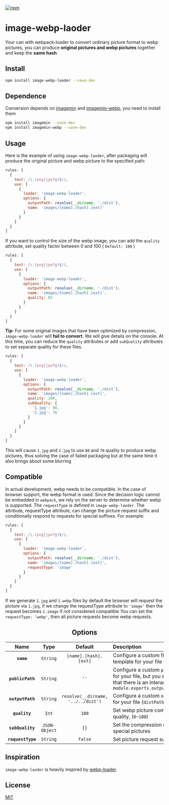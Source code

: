 [![npm][npm]][npm-url]

# image-webp-laoder

Your can with webpack-loader to convert ordinary picture format to webp pictures, you can produce **original pictures and webp pictures** together and keep the **same hash**

## Install

```sh
npm install image-webp-laoder --save-dev
```

## Dependence
Conversion depends on [imagemin](https://www.npmjs.com/package/imagemin) and [imagemin-webp](https://www.npmjs.com/package/imagemin-webp), you need to install them
```sh
npm install imagemin --save-dev
npm install imagemin-webp --save-dev
```

## Usage

Here is the example of using `image-webp-laoder`, after packaging will produce the original picture and webp picture to the specified path:

```javascript
rules: [
  {
    test: /\.(png|jpe?g)$/i,
    use: [
      {
        loader: 'image-webp-loader',
        options: {
          outputPath: resolve(__dirname, './dist'),
          name: 'images/[name].[hash].[ext]'
        }
      }
    ]
  }
]
```

If you want to control the size of the webp image, you can add the `quality` attribute, set quality factor between 0 and 100 ( `Default: 100` )

```javascript
rules: [
  {
    test: /\.(png|jpe?g)$/i,
    use: [
      {
        loader: 'image-webp-loader',
        options: {
          outputPath: resolve(__dirname, './dist'),
          name: 'images/[name].[hash].[ext]',
          quality: 85
        }
      }
    ]
  }
]
```
**Tip:** For some original images that have been optimized by compression, `image-webp-loader` will **fail to convert**. We will give details on the console. At this time, you can reduce the `quality` attributes or add `subQuality` attributes to set separate quality for these files.

```javascript
rules: [
  {
    test: /\.(png|jpe?g)$/i,
    use: [
      {
        loader: 'image-webp-loader',
        options: {
          outputPath: resolve(__dirname, './dist'),
          name: 'images/[name].[hash].[ext]',
          quality: 100,
          subQuality: {
            '1.jpg': 80,
            '2.jpg': 70
          }
        }
      }
    ]
  }
]
```
This will cause `1.jpg` and `2.jpg` to use `80` and `70` quality to produce webp pictures, thus solving the case of failed packaging but at the same time it also brings about some blurring

## Compatible

In actual development, webp needs to be compatible. In the case of browser support, the webp format is used. Since the decision logic cannot be embedded in `webpack`, we rely on the server to determine whether webp is supported. The `requestType` is defined in `image-webp-laoder`. The attribute, requestType attribute, can change the picture request suffix and conditionally respond to requests for special suffixes. For example:

```javascript
rules: [
  {
    test: /\.(png|jpe?g)$/i,
    use: [
      {
        loader: 'image-webp-loader',
        options: {
          outputPath: resolve(__dirname, './dist'),
          name: 'images/[name].[hash].[ext]',
          requestType: 'image'
        }
      }
    ]
  }
]
```
If we generate `1.jpg` and `1.webp` files by default the browser will request the picture via `1.jpg`, if we change the requestType attribute to `'image'` then the request becomes `1.image` if not considered compatible You can set the `requestType: 'webp'`, then all picture requests become webp requests.

<h2 align="center">Options</h2>

|Name|Type|Default|Description|
|:--:|:--:|:-----:|:----------|
|**`name`**|`String`|`[name].[hash].[ext]`|Configure a custom filename template for your file|
|**`publicPath`**|`String`|`''`|Configure a custom `public` path for your file, but you should note that there is an interaction with `module.exports.output.publicPath`|
|**`outputPath`**|`String`|`resolve(__dirname, '../../dist')`|Configure a custom `output` path for your file (`distPath`)|
|**`quality`**|`Int`|`100`|Set webp picture compression quality, (`0~100`)|
|**`subQuality`**|`JSON-Object`|`{}`|Set the compression quality of special pictures|
|**`requestType`**|`String`|`false`|Set picture request suffix|

## Inspiration

`image-webp-laoder` is heavily inspired by [webp-loader](https://www.npmjs.com/package/webp-loader).

## License

[MIT](http://opensource.org/licenses/MIT)

[npm]: https://img.shields.io/npm/v/image-webp-loader.svg
[npm-url]: https://npmjs.com/package/file-loader